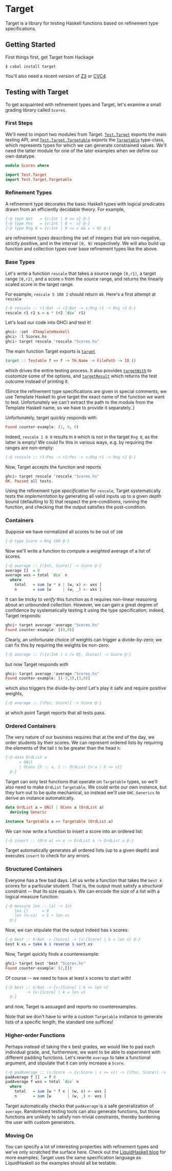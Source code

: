 # Target
Target is a library for testing Haskell functions based on refinement type
specifications.

## Getting Started
First things first, get Target from Hackage

```
$ cabal install target
```

You'll also need a recent version of [Z3](http://z3.codeplex.com/)
or [CVC4](http://cvc4.cs.nyu.edu/web/).

## Testing with Target
To get acquainted with refinement types and Target, let's examine
a small grading library called `Scores`.

### First Steps

We'll need to import two modules from Target.
[`Test.Target`](http://hackage.haskell.org/package/target/docs/Test-Target.html)
exports the main testing API, and
[`Test.Target.Targetable`](http://hackage.haskell.org/package/target/docs/Test-Target-Targetable.html)
exports the
[`Targetable`](http://hackage.haskell.org/package/target/docs/Test-Target-Targetable.html#t:Targetable)
type-class, which represents types for which we can
generate constrained values. We'll need the latter module for one of
the later examples when we define our own datatype.

```haskell
module Scores where

import Test.Target
import Test.Target.Targetable
```

### Refinement Types
A refinement type decorates the basic Haskell types
with logical predicates drawn from an efficiently decidable
theory. For example,

```haskell
{-@ type Nat   = {v:Int | 0 <= v} @-}
{-@ type Pos   = {v:Int | 0 <  v} @-}
{-@ type Rng N = {v:Int | 0 <= v && v < N} @-}
```

are refinement types describing the set of integers that are
non-negative, strictly positive, and in the interval `[0, N)`
respectively. We will also build up function and collection
types over base refinement types like the above.

### Base Types
Let's write a function `rescale` that takes a source range `[0,r1)`,
a target range `[0,r2)`, and a score `n` from the source range,
and returns the linearly scaled score in the target range.

For example, `rescale 5 100 2` should return `40`.
Here's a first attempt at `rescale`

```haskell
{-@ rescale :: r1:Nat -> r2:Nat -> s:Rng r1 -> Rng r2 @-}
rescale r1 r2 s = s * (r2 `div` r1)
```

Let's load our code into GHCi and test it!

```haskell
ghci> :set -XTemplateHaskell
ghci> :l Scores.hs
ghci> target rescale 'rescale "Scores.hs"
```

The main function Target exports is
[`target`](http://hackage.haskell.org/package/target/docs/Test-Target.html#v:target)

```haskell
target :: Testable f => f -> TH.Name -> FilePath -> IO ()
```

which drives the entire testing process. It also provides
[`targetWith`](http://hackage.haskell.org/package/target/docs/Test-Target.html#v:targetWith)
to customize some of the options, and
[`targetResult`](http://hackage.haskell.org/package/target/docs/Test-Target.html#v:targetResult)
which returns the test outcome instead of printing it.

(Since the refinement type specifications are given in special
comments, we use Template Haskell to give target the exact name
of the function we want to test. Unfortunately we can't extract
the path to the module from the Template Haskell name, so we
have to provide it separately..)

Unfortunately, target quickly responds with

```haskell
Found counter-example: (1, 0, 0)
```

Indeed, `rescale 1 0 0` results in `0` which is not in the target
`Rng 0`, as the latter is empty! We could fix this in various ways,
e.g. by requiring the ranges are non-empty:

```haskell
{-@ rescale :: r1:Pos -> r2:Pos -> s:Rng r1 -> Rng r2 @-}
```

Now, Target accepts the function and reports

```haskell
ghci> target rescale 'rescale "Scores.hs"
OK. Passed all tests.
```

Using the refinement type *specification* for `rescale`,
Target systematically tests the *implementation* by generating
all valid inputs up to a given depth bound (defaulting to 5)
that respect the pre-conditions, running the function, and
checking that the output satisfies the post-condition.

### Containers
Suppose we have normalized all scores to be out of `100`

```haskell
{-@ type Score = Rng 100 @-}
```

Now we'll write a function to compute a *weighted* average
of a list of scores.

```haskell
{-@ average :: [(Int, Score)] -> Score @-}
average []  = 0
average wxs = total `div` n
  where
    total   = sum [w * x | (w, x) <- wxs ]
    n       = sum [w     | (w, _) <- wxs ]
```

It can be tricky to *verify* this function as it requires non-linear reasoning
about an unbounded collection. However, we can gain a great degree of confidence by
systematically testing it using the type specification; indeed, Target responds:

```haskell
ghci> target average 'average "Scores.hs"
Found counter-example: [(0,0)]
```

Clearly, an unfortunate choice of weights can trigger a divide-by-zero; we can fix
this by requiring the weights be non-zero:

```haskell
{-@ average :: [({v:Int | v /= 0}, Score)] -> Score @-}
```

but now Target responds with

```haskell
ghci> target average 'average "Scores.hs"
Found counter-example: [(-3,3),(3,0)]
```

which also triggers the divide-by-zero! Let's play it safe and require positive weights,

```haskell
{-@ average :: [(Pos, Score)] -> Score @-}
```

at which point Target reports that all tests pass.

### Ordered Containers
The very nature of our business requires that at the end of the day,
we order students by their scores. We can represent ordered lists by
requiring the elements of the tail `t` to be greater than the head `h`:

```haskell
{-@ data OrdList a
      = ONil
      | OCons {h :: a, t :: OrdList {v:a | h <= v}}
  @-}
```

Target can only test functions that operate on `Targetable` types, so we'll
also need to make `OrdList` `Targetable`. We could write our own instance, but
they turn out to be quite mechanical, so instead we'll use `GHC.Generics` to
derive an instance automatically.

```haskell
data OrdList a = ONil | OCons a (OrdList a)
  deriving Generic

instance Targetable a => Targetable (OrdList a)
```

We can now write a function to insert a score into an ordered list:

```haskell
{-@ insert :: (Ord a) => a -> OrdList a -> OrdList a @-}
```

Target automatically generates all ordered lists (up to a given depth)
and executes `insert` to check for any errors.

### Structured Containers
Everyone has a few bad days. Let us write a function that takes the
`best k` scores for a particular student. That is, the output
must satisfy a *structural* constraint -- that its size
equals `k`. We can encode the size of a list with a logical
measure function:

```haskell
{-@ measure len :: [a] -> Int
    len []      = 0
    len (x:xs)  = 1 + len xs
  @-}
```

Now, we can stipulate that the output indeed has `k` scores:

```haskell
{-@ best :: k:Nat -> [Score] -> {v:[Score] | k = len v} @-}
best k xs = take k $ reverse $ sort xs
```

Now, Target quickly finds a counterexample:

```haskell
ghci> target best 'best "Scores.hs"
Found counter-example: (2,[])
```

Of course -- we need to have at least `k` scores to start with!

```haskell
{-@ best :: k:Nat -> {v:[Score] | k <= len v}
         -> {v:[Score] | k = len v}
  @-}
```

and now, Target is assuaged and reports no counterexamples.

Note that we don't have to write a custom `Targetable` instance
to generate lists of a specific length, the standard one suffices!

### Higher-order Functions
Perhaps instead of taking the `k` best grades, we would like
to pad each individual grade, and, furthermore, we want to
be able to experiment with different padding functions. Let's
rewrite `average` to take a functional argument, and
stipulate that it can only increase a `Score`.

```haskell
{-@ padAverage :: (s:Score -> {v:Score | s <= v}) -> [(Pos, Score)] -> Score @-}
padAverage f []  = f 0
padAverage f wxs = total `div` n
  where
    total   = sum [w * f x | (w, x) <- wxs ]
    n       = sum [w       | (w, _) <- wxs ]
```

Target automatically checks that `padAverage` is
a safe generalization of `average`. Randomized
testing tools can also generate functions, but those
functions are unlikely to satisfy non-trivial constraints,
thereby burdening the user with custom generators.

### Moving On
You can specify a lot of interesting properties with refinement
types and we've only scratched the surface here. Check out the
[LiquidHaskell blog](http://goto.ucsd.edu/~rjhala/liquid/haskell/blog/blog/)
for more examples; Target uses the same specification language as
LiquidHaskell so the examples should all be testable.
